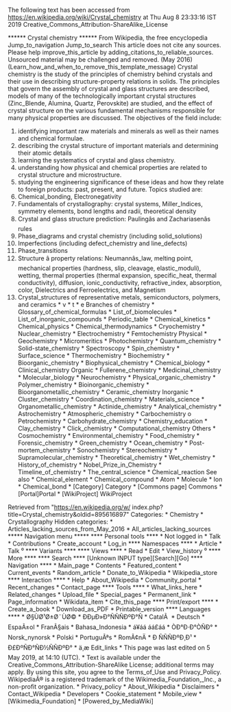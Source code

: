 The following text has been accessed from https://en.wikipedia.org/wiki/Crystal_chemistry at Thu Aug 8 23:33:16 IST 2019
Creative_Commons_Attribution-ShareAlike_License




















****** Crystal chemistry ******
From Wikipedia, the free encyclopedia
Jump_to_navigation Jump_to_search
 This article does not cite any sources. Please help improve_this_article by
 adding_citations_to_reliable_sources. Unsourced material may be challenged and
 removed. (May 2016)(Learn_how_and_when_to_remove_this_template_message)
Crystal chemistry is the study of the principles of chemistry behind crystals
and their use in describing structure-property relations in solids. The
principles that govern the assembly of crystal and glass structures are
described, models of many of the technologically important crystal structures
(Zinc_Blende, Alumina, Quartz, Perovskite) are studied, and the effect of
crystal structure on the various fundamental mechanisms responsible for many
physical properties are discussed.
The objectives of the field include:
   1. identifying important raw materials and minerals as well as their names
      and chemical formulae.
   2. describing the crystal structure of important materials and determining
      their atomic details
   3. learning the systematics of crystal and glass chemistry.
   4. understanding how physical and chemical properties are related to crystal
      structure and microstructure.
   5. studying the engineering significance of these ideas and how they relate
      to foreign products: past, present, and future.
Topics studied are:
   1. Chemical_bonding, Electronegativity
   2. Fundamentals of crystallography: crystal systems, Miller_Indices,
      symmetry elements, bond lengths and radii, theoretical density
   3. Crystal and glass structure prediction: Paulingâs and Zachariasenâs
      rules
   4. Phase_diagrams and crystal chemistry (including solid_solutions)
   5. Imperfections (including defect_chemistry and line_defects)
   6. Phase_transitions
   7. Structure â property relations: Neumannâs_law, melting point,
      mechanical properties (hardness, slip, cleavage, elastic_moduli),
      wetting, thermal properties (thermal expansion, specific_heat, thermal
      conductivity), diffusion, ionic_conductivity, refractive_index,
      absorption, color, Dielectrics and Ferroelectrics, and Magnetism
   8. Crystal_structures of representative metals, semiconductors, polymers,
      and ceramics
    * v
    * t
    * e
Branches of chemistry
    * Glossary_of_chemical_formulas
    * List_of_biomolecules
    * List_of_inorganic_compounds
    * Periodic_table
              * Chemical_kinetics
              * Chemical_physics
              * Chemical_thermodynamics
              * Cryochemistry
              * Nuclear_chemistry
              * Electrochemistry
              * Femtochemistry
Physical      * Geochemistry
              * Micromeritics
              * Photochemistry
              * Quantum_chemistry
              * Solid-state_chemistry
              * Spectroscopy
              * Spin_chemistry
              * Surface_science
              * Thermochemistry
              * Biochemistry
              * Bioorganic_chemistry
              * Biophysical_chemistry
              * Chemical_biology
              * Clinical_chemistry
Organic       * Fullerene_chemistry
              * Medicinal_chemistry
              * Molecular_biology
              * Neurochemistry
              * Physical_organic_chemistry
              * Polymer_chemistry
              * Bioinorganic_chemistry
              * Bioorganometallic_chemistry
              * Ceramic_chemistry
Inorganic     * Cluster_chemistry
              * Coordination_chemistry
              * Materials_science
              * Organometallic_chemistry
              * Actinide_chemistry
              * Analytical_chemistry
              * Astrochemistry
              * Atmospheric_chemistry
              * Carbochemistry
                    o Petrochemistry
              * Carbohydrate_chemistry
              * Chemistry_education
              * Clay_chemistry
              * Click_chemistry
              * Computational_chemistry
Others        * Cosmochemistry
              * Environmental_chemistry
              * Food_chemistry
              * Forensic_chemistry
              * Green_chemistry
              * Ocean_chemistry
              * Post-mortem_chemistry
              * Sonochemistry
              * Stereochemistry
              * Supramolecular_chemistry
              * Theoretical_chemistry
              * Wet_chemistry
              * History_of_chemistry
              * Nobel_Prize_in_Chemistry
              * Timeline_of_chemistry
              * The_central_science
              * Chemical_reaction
See also      * Chemical_element
              * Chemical_compound
              * Atom
              * Molecule
              * Ion
              * Chemical_bond
    * [Category] Category
    * [Commons page] Commons
    * [Portal]Portal
    * [WikiProject] WikiProject

Retrieved from "https://en.wikipedia.org/w/
index.php?title=Crystal_chemistry&oldid=895616897"
Categories:
    * Chemistry
    * Crystallography
Hidden categories:
    * Articles_lacking_sources_from_May_2016
    * All_articles_lacking_sources
***** Navigation menu *****
**** Personal tools ****
    * Not logged in
    * Talk
    * Contributions
    * Create_account
    * Log_in
**** Namespaces ****
    * Article
    * Talk
⁰
**** Variants ****
**** Views ****
    * Read
    * Edit
    * View_history
⁰
**** More ****
**** Search ****
[Unknown INPUT type][Search][Go]
**** Navigation ****
    * Main_page
    * Contents
    * Featured_content
    * Current_events
    * Random_article
    * Donate_to_Wikipedia
    * Wikipedia_store
**** Interaction ****
    * Help
    * About_Wikipedia
    * Community_portal
    * Recent_changes
    * Contact_page
**** Tools ****
    * What_links_here
    * Related_changes
    * Upload_file
    * Special_pages
    * Permanent_link
    * Page_information
    * Wikidata_item
    * Cite_this_page
**** Print/export ****
    * Create_a_book
    * Download_as_PDF
    * Printable_version
**** Languages ****
    * Ø§ÙØ¹Ø±Ø¨ÙØ©
    * ÐÐµÐ»Ð°ÑÑÑÐºÐ°Ñ
    * CatalÃ 
    * Deutsch
    * EspaÃ±ol
    * FranÃ§ais
    * Bahasa_Indonesia
    * á¥áá áá£áá
    * ÒÐ°Ð·Ð°ÒÑÐ°
    * Norsk_nynorsk
    * Polski
    * PortuguÃªs
    * RomÃ¢nÄ
    * Ð ÑÑÑÐºÐ¸Ð¹
    * Ð£ÐºÑÐ°ÑÐ½ÑÑÐºÐ°
    * ä¸­æ
Edit_links
    * This page was last edited on 5 May 2019, at 14:10 (UTC).
    * Text is available under the Creative_Commons_Attribution-ShareAlike
      License; additional terms may apply. By using this site, you agree to the
      Terms_of_Use and Privacy_Policy. WikipediaÂ® is a registered trademark of
      the Wikimedia_Foundation,_Inc., a non-profit organization.
    * Privacy_policy
    * About_Wikipedia
    * Disclaimers
    * Contact_Wikipedia
    * Developers
    * Cookie_statement
    * Mobile_view
    * [Wikimedia_Foundation]
    * [Powered_by_MediaWiki]
